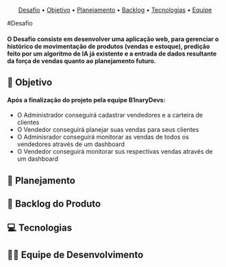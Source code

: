 <p align="center">
 <a href="Desafio">Desafio</a> •
 <a href="Objetivo">Objetivo</a> • 
 <a href="Planejamento">Planejamento</a> • 
 <a href="Backlog">Backlog</a> • 
 <a href="Tecnologias">Tecnologias</a> • 
 <a href="Equipe">Equipe</a>
</p>

#Desafio
#### O Desafio consiste em desenvolver uma aplicação web, para gerenciar o histórico de movimentação de produtos (vendas e estoque), predição feito por um algoritmo de IA já existente e a entrada de dados resultante da força de vendas quanto ao planejamento futuro. 

## :checkered_flag: Objetivo
#### Após a finalização do projeto pela equipe B1naryDevs:
* O Administrador conseguirá cadastrar vendedores e a carteira de clientes
* O Vendedor conseguirá planejar suas vendas para seus clientes 
* O Adminisrador conseguirá monitorar as vendas de todos os vendedores através de um dashboard
* O Vendedor conseguirá monitorar sus respectivas vendas através de um dashboard

## :date: Planejamento 

## :page_facing_up: Backlog do Produto

## :computer: Tecnologias

## :technologist: Equipe de Desenvolvimento

